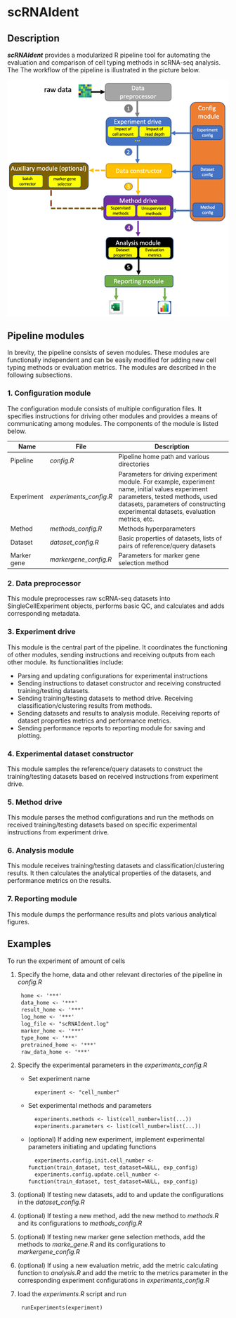 # scRNAIdent

## Description

*__scRNAIdent__* provides a modularized R pipeline tool for automating the evaluation and comparison of cell typing methods in scRNA-seq analysis. The The workflow of the pipeline is illustrated in the picture below.

![workflow image](https://github.com/xsun28/scRNAIdent/blob/master/workflow.jpg?raw=true)

## Pipeline modules
In brevity, the pipeline consists of seven modules. These modules are functionally independent and can be easily modified for adding new cell typing methods or evaluation metrics. The modules are described in the following subsections.
### 1. Configuration module
The configuration module consists of multiple configuration files. It specifies instructions for driving other modules and provides a means of communicating among modules. The components of the module is listed below.

| Name | File | Description |
|----|----|-------|
|Pipeline|*config.R*|Pipeline home path and various directories|
| Experiment|*experiments_config.R*| Parameters for driving experiment module. For example, experiment name, initial values experiment parameters, tested methods, used datasets, parameters of constructing experimental datasets, evaluation metrics, etc.|
|Method|*methods_config.R*|Methods hyperparameters|
|Dataset|*dataset_config.R*|Basic properties of datasets, lists of pairs of reference/query datasets|
|Marker gene|*markergene_config.R*|Parameters for marker gene selection method|
 

### 2. Data preprocessor
This module preprocesses raw scRNA-seq datasets into SingleCellExperiment objects, performs basic QC, and calculates and adds corresponding metadata.
### 3. Experiment drive
This module is the central part of the pipeline. It coordinates the functioning of other modules, sending instructions and receiving outputs from each other module. Its functionalities include:

- Parsing and updating configurations for experimental instructions
- Sending instructions to dataset constructor and receiving constructed training/testing datasets.
- Sending training/testing datasets to method drive. Receiving classification/clustering results from methods.
- Sending datasets and results to analysis module. Receiving reports of dataset properties metrics and performance metrics.
- Sending performance reports to reporting module for saving and plotting. 


### 4. Experimental dataset constructor
This module samples the reference/query datasets to construct the training/testing datasets based on received instructions from experiment drive.
### 5. Method drive
This module parses the method configurations and run the methods on received training/testing datasets based on specific experimental instructions from experiment drive.
### 6. Analysis module
This module receives training/testing datasets and classification/clustering results. It then calculates the analytical properties of the datasets, and performance metrics on the results.  
### 7. Reporting module
This module dumps the performance results and plots various analytical figures.
## Examples
To run the experiment of amount of cells

1. Specify the home, data and other relevant directories of the pipeline in *config.R*

		home <- '***'
		data_home <- '***'
		result_home <- '***'
		log_home <- '***'
		log_file <- "scRNAIdent.log"
		marker_home <- '***'
		type_home <- '***'
		pretrained_home <- '***'
		raw_data_home <- '***'

2. Specify the experimental parameters in the *experiments_config.R* 
	* Set experiment name
	
			experiment <- "cell_number"  
		
	* Set experimental methods and parameters 
			
			experiments.methods <- list(cell_number=list(...))
			experiments.parameters <- list(cell_number=list(...))
			
	* (optional) If adding new experiment, implement experimental parameters initiating and updating functions

			experiments.config.init.cell_number <- function(train_dataset, test_dataset=NULL, exp_config)
			experiments.config.update.cell_number <- function(train_dataset, test_dataset=NULL, exp_config)

3. (optional) If testing new datasets, add to and update the configurations in the *dataset_config.R*
4. (optional) If testing a new method, add the new method to *methods.R* and its configurations to *methods_config.R*
5. (optional) If testing new marker gene selection methods, add the methods to *marke_gene.R* and its configurations to *markergene_config.R*
6. (optional) If using a new evaluation metric, add the metric calculating function to *analysis.R* and add the metric to the metrics parameter in the corresponding experiment configurations in *experiments_config.R*
7. load the *experiments.R* script and run
			
		runExperiments(experiment)

			
			
